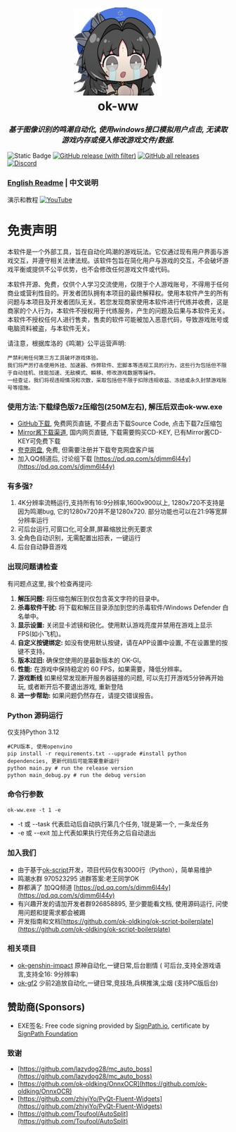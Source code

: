 <div align="center">
  <h1 align="center">
    <img src="icon.png" width="200"/>
    <br/>
    ok-ww
  </h1> 
<h3><i>基于图像识别的鸣潮自动化, 使用windows接口模拟用户点击, 无读取游戏内存或侵入修改游戏文件/数据.</i></h3>
</div>

![Static Badge](https://img.shields.io/badge/platfrom-Windows-blue?color=blue)
[![GitHub release (with filter)](https://img.shields.io/github/v/release/ok-oldking/ok-wuthering-waves)](https://github.com/ok-oldking/ok-wuthering-waves/releases)
[![GitHub all releases](https://img.shields.io/github/downloads/ok-oldking/ok-wuthering-waves/total)](https://github.com/ok-oldking/ok-wuthering-waves/releases)
[![Discord](https://img.shields.io/discord/296598043787132928?color=5865f2&label=%20Discord)](https://discord.gg/vVyCatEBgA)

### [English Readme](README_en.md) | 中文说明

演示和教程 [![YouTube](https://img.shields.io/badge/YouTube-%23FF0000.svg?style=for-the-badge&logo=YouTube&logoColor=white)](https://youtu.be/h6P1KWjdnB4)

# 免责声明

本软件是一个外部工具，旨在自动化鸣潮的游戏玩法。它仅通过现有用户界面与游戏交互，并遵守相关法律法规。该软件包旨在简化用户与游戏的交互，不会破坏游戏平衡或提供不公平优势，也不会修改任何游戏文件或代码。

本软件开源、免费，仅供个人学习交流使用，仅限于个人游戏账号，不得用于任何商业或营利性目的。开发者团队拥有本项目的最终解释权。使用本软件产生的所有问题与本项目及开发者团队无关。若您发现商家使用本软件进行代练并收费，这是商家的个人行为，本软件不授权用于代练服务，产生的问题及后果与本软件无关。本软件不授权任何人进行售卖，售卖的软件可能被加入恶意代码，导致游戏账号或电脑资料被盗，与本软件无关。

请注意，根据库洛的《鸣潮》公平运营声明:

```
严禁利用任何第三方工具破坏游戏体验。
我们将严厉打击使用外挂、加速器、作弊软件、宏脚本等违规工具的行为，这些行为包括但不限于自动挂机、技能加速、无敌模式、瞬移、修改游戏数据等操作。
一经查证，我们将视违规情况和次数，采取包括但不限于扣除违规收益、冻结或永久封禁游戏账号等措施。
```

### 使用方法:下载绿色版7z压缩包(250M左右), 解压后双击ok-ww.exe

* [GitHub下载](https://github.com/ok-oldking/ok-wuthering-waves/releases), 免费网页直链, 不要点击下载Source Code,
  点击下载7z压缩包
* [Mirror酱下载渠道](https://mirrorchyan.com/zh/projects?rid=okww&source=ok-ww-readme), 国内网页直链, 下载需要购买CD-KEY,
  已有Mirror酱CD-KEY可免费下载
* [夸克网盘](https://pan.quark.cn/s/a1052cec4d13), 免费, 但需要注册并下载夸克网盘客户端
* 加入QQ频道后, 讨论组下载 [https://pd.qq.com/s/djmm6l44y](https://pd.qq.com/s/djmm6l44y)

### 有多强?

1. 4K分辨率流畅运行,支持所有16:9分辨率,1600x900以上, 1280x720不支持是因为鸣潮bug, 它的1280x720并不是1280x720.
   部分功能也可以在21:9等宽屏分辨率运行
2. 可后台运行,可窗口化,可全屏,屏幕缩放比例无要求
3. 全角色自动识别，无需配置出招表，一键运行
4. 后台自动静音游戏

### 出现问题请检查

有问题点这里, 挨个检查再提问:

1. **解压问题:** 将压缩包解压到仅包含英文字符的目录中。
2. **杀毒软件干扰:** 将下载和解压目录添加到您的杀毒软件/Windows Defender 白名单中。
3. **显示设置:** 关闭显卡滤镜和锐化。使用默认游戏亮度并禁用在游戏上显示FPS(如小飞机)。
4. **自定义按键绑定:** 如没有使用默认按键，请在APP设置中设置, 不在设置里的按键不支持。
5. **版本过旧:** 确保您使用的是最新版本的 OK-GI。
6. **性能:** 在游戏中保持稳定的 60 FPS，如果需要，降低分辨率。
7. **游戏断线** 如果经常发现断开服务器链接的问题, 可以先打开游戏5分钟再开始玩, 或者断开后不要退出游戏, 重新登陆
8. **进一步帮助:** 如果问题仍然存在，请提交错误报告。

### Python 源码运行

仅支持Python 3.12

```
#CPU版本, 使用openvino
pip install -r requirements.txt --upgrade #install python dependencies, 更新代码后可能需要重新运行
python main.py # run the release version
python main_debug.py # run the debug version
```

### 命令行参数

```
ok-ww.exe -t 1 -e
```

- -t 或 --task 代表启动后自动执行第几个任务, 1就是第一个, 一条龙任务
- -e 或 --exit 加上代表如果执行完任务之后自动退出

### 加入我们

* 由于基于[ok-script](https://github.com/ok-oldking/ok-script)开发，项目代码仅有3000行（Python），简单易维护
* 鸣潮水群 970523295 进群答案:老王同学OK
* 群都满了 加QQ频道 [https://pd.qq.com/s/djmm6l44y](https://pd.qq.com/s/djmm6l44y)
* 有兴趣开发的请加开发者群926858895, 至少要能看文档, 使用源码运行, 问使用问题和提需求都会被踢
* 开发指南和文档[https://github.com/ok-oldking/ok-script-boilerplate](https://github.com/ok-oldking/ok-script-boilerplate)

### 相关项目

* [ok-genshin-impact](https://github.com/ok-oldking/ok-genshin-impact) 原神自动化,一键日常,后台剧情 (
  可后台,支持全游戏语言,支持全16:
  9分辨率)
* [ok-gf2](https://github.com/ok-oldking/ok-gf2) 少前2追放自动化,一键日常,竞技场,兵棋推演,尘烟 (支持PC版后台)

## 赞助商(Sponsors)

- EXE签名: Free code signing provided by [SignPath.io](https://signpath.io/), certificate
  by [SignPath Foundation](https://signpath.org/)

### 致谢

* [https://github.com/lazydog28/mc_auto_boss](https://github.com/lazydog28/mc_auto_boss)
* [https://github.com/ok-oldking/OnnxOCR](https://github.com/ok-oldking/OnnxOCR)
* [https://github.com/zhiyiYo/PyQt-Fluent-Widgets](https://github.com/zhiyiYo/PyQt-Fluent-Widgets)
* [https://github.com/Toufool/AutoSplit](https://github.com/Toufool/AutoSplit)
